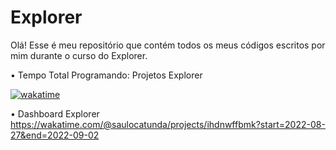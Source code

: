 # Explorer
Olá! Esse é meu repositório que contém todos os meus códigos escritos por mim durante o curso do Explorer.
<div>
• Tempo Total Programando: Projetos Explorer

  <a href="https://wakatime.com/badge/user/cefc4441-8b7a-4a52-9961-1df8b0511a12/project/140807f9-11de-42ed-9119-a1b15f6b9be4"><img src="https://wakatime.com/badge/user/cefc4441-8b7a-4a52-9961-1df8b0511a12/project/140807f9-11de-42ed-9119-a1b15f6b9be4.svg" alt="wakatime"></a>
  
• Dashboard Explorer
https://wakatime.com/@saulocatunda/projects/ihdnwffbmk?start=2022-08-27&end=2022-09-02
</div>

